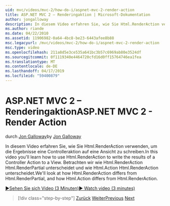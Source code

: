 ```yaml
---
uid: mvc/videos/mvc-2/how-do-i/aspnet-mvc-2-render-action
title: ASP.NET MVC 2 – Renderingaktion | Microsoft-Dokumentation
author: jongalloway
description: In diesem Video erfahren Sie, wie Sie Html.RenderAction verwenden, um die Ergebnisse eine Controlleraktion auf eine Ansicht zu schreiben. Betrachten wir wie Html.RenderAction "fr" unterscheidet sich...
ms.author: riande
ms.date: 04/22/2010
ms.assetid: 11906982-0a64-4bc8-be23-6443afee8b88
msc.legacyurl: /mvc/videos/mvc-2/how-do-i/aspnet-mvc-2-render-action
msc.type: video
ms.openlocfilehash: 211a8d5e3ce535a641bc3b57c6969ab80e3524df
ms.sourcegitcommit: 0f1119340e4464720cfd16d0ff15764746ea1fea
ms.translationtype: MT
ms.contentlocale: de-DE
ms.lasthandoff: 04/17/2019
ms.locfileid: "59400879"
---
```

# <a name="aspnet-mvc-2---render-action"></a><span data-ttu-id="2d3b8-104">ASP.NET MVC 2 – Renderingaktion</span><span class="sxs-lookup"><span data-stu-id="2d3b8-104">ASP.NET MVC 2 - Render Action</span></span>

<span data-ttu-id="2d3b8-105">durch [Jon Galloway](https://github.com/jongalloway)</span><span class="sxs-lookup"><span data-stu-id="2d3b8-105">by [Jon Galloway](https://github.com/jongalloway)</span></span>

<span data-ttu-id="2d3b8-106">In diesem Video erfahren Sie, wie Sie Html.RenderAction verwenden, um die Ergebnisse eine Controlleraktion auf eine Ansicht zu schreiben.</span><span class="sxs-lookup"><span data-stu-id="2d3b8-106">In this video you'll learn how to use Html.RenderAction to write the results of a Controller Action to a View.</span></span> <span data-ttu-id="2d3b8-107">Betrachten wir wie Html.RenderAction Html.RenderPartial unterscheidet und wie Html.Action Html.RenderAction unterscheidet.</span><span class="sxs-lookup"><span data-stu-id="2d3b8-107">We'll look at how Html.RenderAction differs from Html.RenderPartial, and how Html.Action differs from Html.RenderAction.</span></span>

[<span data-ttu-id="2d3b8-108">&#9654;Sehen Sie sich Video (3 Minuten)</span><span class="sxs-lookup"><span data-stu-id="2d3b8-108">&#9654; Watch video (3 minutes)</span></span>](https://channel9.msdn.com/Blogs/ASP-NET-Site-Videos/aspnet-mvc-2-render-action)

> [!div class="step-by-step"]
> <span data-ttu-id="2d3b8-109">[Zurück](aspnet-mvc-2-areas.md)
> [Weiter](5-minute-introduction-to-aspnet-mvc.md)</span><span class="sxs-lookup"><span data-stu-id="2d3b8-109">[Previous](aspnet-mvc-2-areas.md)
[Next](5-minute-introduction-to-aspnet-mvc.md)</span></span>
